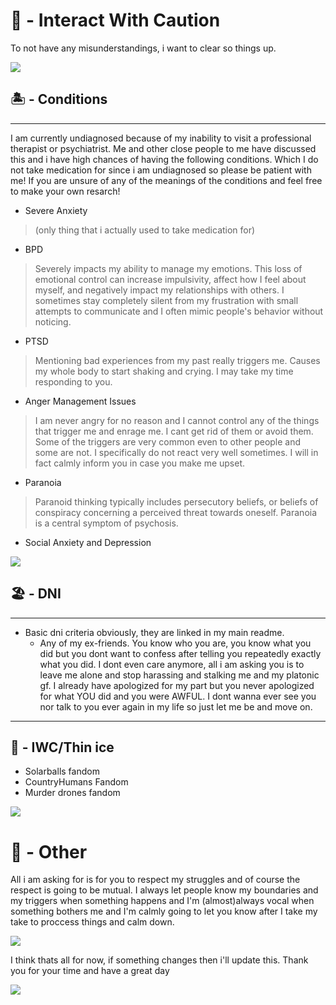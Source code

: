 # 🌊 - Interact With Caution        
To not have any misunderstandings, i want to clear so things up.

![](https://64.media.tumblr.com/0e6ed881462e4a2bec31a37dd25ee812/70456ea8a31cb6f3-54/s2048x3072/6d7c8c0f314d62e41578d46df9fd6f90fce9fd1b.pnj)
## 🏝 - Conditions
***
I am currently undiagnosed because of my inability to visit a professional therapist or psychiatrist. Me and other close people to me have discussed this and i have high chances of having the following conditions. Which I do not take medication for since i am undiagnosed so please be patient with me! If you are unsure of any of the meanings of the conditions and feel free to make your own resarch!

- Severe Anxiety 
> (only thing that i actually used to take medication for)                                                    

 - BPD                                               
> Severely impacts my ability to manage my emotions. This loss of emotional control can increase impulsivity, affect how I feel about myself, and negatively impact my relationships with others. I sometimes stay completely silent from my frustration with small attempts to communicate and I often mimic people's behavior without noticing.
            
- PTSD
> Mentioning bad experiences from my past really triggers me. Causes my whole body to start shaking and crying. I may take my time responding to you.

- Anger Management Issues
>  I am never angry for no reason and I cannot control any of the things that trigger me and enrage me. I cant get rid of them or avoid them. Some of the triggers are very common even to other people and some are not. I specifically do not react very well sometimes. I will in fact calmly inform you in case you make me upset.

- Paranoia
> Paranoid thinking typically includes persecutory beliefs, or beliefs of conspiracy concerning a perceived threat towards oneself. Paranoia is a central symptom of psychosis.

- Social Anxiety and Depression

![](https://64.media.tumblr.com/1a6a606c55978b9f790c3b1ff5ce96d7/70456ea8a31cb6f3-f0/s2048x3072/d5ba20754cefc5e4156f2db68589b1ea83473fe8.pnj)
## 🏖 - DNI
***
- Basic dni criteria obviously, they are linked in my main readme.
  - Any of my ex-friends. You know who you are, you know what you did but you dont want to confess after telling you repeatedly exactly what you did. I dont even care anymore, all i am asking you is to leave me alone and stop harassing and stalking me and my platonic gf. I already have apologized for my part but you never apologized for what YOU did and you were AWFUL. I dont wanna ever see you nor talk to you ever again in my life so just let me be and move on.
***
## 🌅 - IWC/Thin ice
- Solarballs fandom
- CountryHumans Fandom
- Murder drones fandom

![](https://64.media.tumblr.com/a6ef4cc189385e2790516554708f7bcb/70456ea8a31cb6f3-24/s2048x3072/81c2eedd8072699c8beb2a5d9dd08abf9496832d.pnj)
# 🌊 - Other
All i am asking for is for you to respect my struggles and of course the respect is going to be mutual. I always let people know my boundaries and my triggers when something happens and I'm (almost)always vocal when something bothers me and I'm calmly going to let you know after I take my take to proccess things and calm down. 


![](https://64.media.tumblr.com/9c6c14517b11b356f3c6961e5ae3ab05/70456ea8a31cb6f3-d1/s2048x3072/160643167ba60b9cd87d16e777fea3fa9296a860.pnj)

I think thats all for now, if something changes then i'll update this. Thank you for your time and have a great day

![](https://64.media.tumblr.com/38a54d48042c1c2e8ba8961ab8ba552c/70456ea8a31cb6f3-08/s2048x3072/cea875e38614ec68082922e8630cc92458e4565a.pnj)


